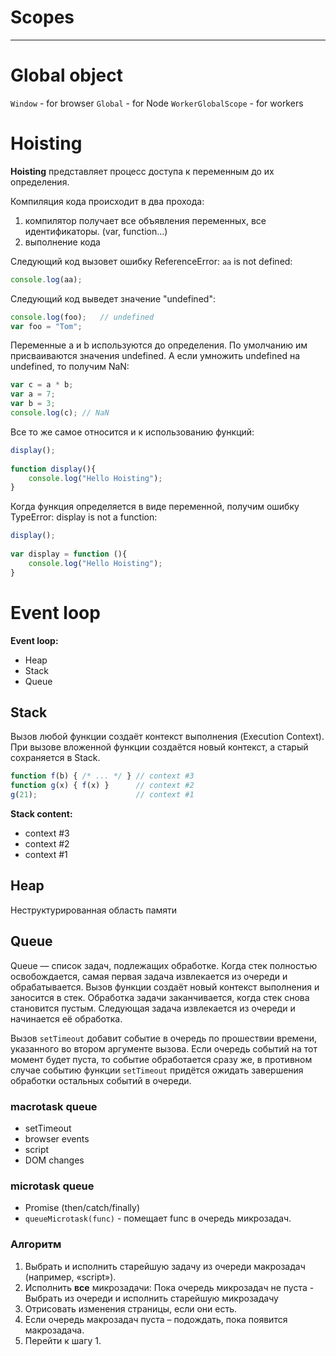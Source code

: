 # **Scopes**
***

# Global object
`Window` - for browser
`Global` - for Node
`WorkerGlobalScope` - for workers

# Hoisting

__Hoisting__ представляет процесс доступа к переменным до их определения.

Компиляция кода происходит в два прохода:
1. компилятор получает все объявления переменных, все идентификаторы. (var, function...)
2. выполнение кода

Следующий код вызовет ошибку ReferenceError: `aa` is not defined:
```javascript
console.log(aa);
```

Следующий код выведет значение "undefined":
```javascript
console.log(foo);   // undefined
var foo = "Tom";
```

Переменные a и b используются до определения. По умолчанию им присваиваются значения undefined. А если умножить undefined на undefined, то получим NaN:
```javascript
var c = a * b;
var a = 7;
var b = 3;
console.log(c); // NaN
```

Все то же самое относится и к использованию функций:
```javascript
display();
 
function display(){
    console.log("Hello Hoisting");
}
```

Когда функция определяется в виде переменной, получим ошибку TypeError: display is not a function:
```javascript
display();
 
var display = function (){
    console.log("Hello Hoisting");
}
```

# Event loop

**Event loop:**
- Heap
- Stack
- Queue

## Stack
Вызов любой функции создаёт контекст выполнения (Execution Context). 
При вызове вложенной функции создаётся новый контекст, а старый сохраняется в Stack.
```javascript
function f(b) { /* ... */ } // context #3
function g(x) { f(x) }      // context #2
g(21);                      // context #1
```
**Stack content:**
- context #3
- context #2
- context #1

## Heap
Неструктурированная область памяти

## Queue
Queue — список задач, подлежащих обработке.
Когда стек полностью освобождается, самая первая задача извлекается из очереди и обрабатывается.
Вызов функции создаёт новый контекст выполнения и заносится в стек.
Обработка задачи заканчивается, когда стек снова становится пустым. 
Следующая задача извлекается из очереди и начинается её обработка.

Вызов `setTimeout` добавит событие в очередь по прошествии времени, указанного во втором аргументе вызова. 
Если очередь событий на тот момент будет пуста, то событие обработается сразу же, 
в противном случае событию функции `setTimeout` придётся ожидать завершения обработки остальных событий в очереди.

### macrotask queue
- setTimeout
- browser events
- script
- DOM changes

### microtask queue
- Promise (then/catch/finally)
- `queueMicrotask(func)` - помещает func в очередь микрозадач.

### Алгоритм
1. Выбрать и исполнить старейшую задачу из очереди макрозадач (например, «script»).
2. Исполнить **все** микрозадачи: Пока очередь микрозадач не пуста - Выбрать из очереди и исполнить старейшую микрозадачу
3. Отрисовать изменения страницы, если они есть.
4. Если очередь макрозадач пуста – подождать, пока появится макрозадача.
5. Перейти к шагу 1.
